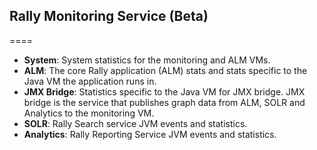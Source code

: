## Rally Monitoring Service (Beta)
====
 
- **System**: System statistics for the monitoring and ALM VMs. 
- **ALM**: The core Rally application (ALM) stats and stats specific to the Java VM the application runs in. 
- **JMX Bridge**: Statistics specific to the Java VM for JMX bridge. JMX bridge is the service that publishes graph data from ALM, SOLR and Analytics to the monitoring VM. 
- **SOLR**: Rally Search service JVM events and statistics.
- **Analytics**: Rally Reporting Service JVM events and statistics.  
